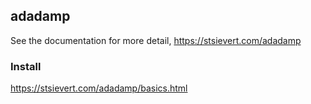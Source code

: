 ## adadamp

See the documentation for more detail, https://stsievert.com/adadamp

### Install

https://stsievert.com/adadamp/basics.html
